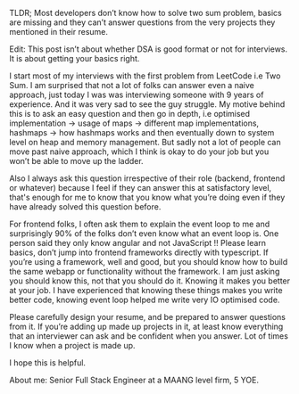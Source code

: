 TLDR; Most developers don’t know how to solve two sum problem, basics are missing and they can’t answer questions from the very projects they mentioned in their resume.

Edit: This post isn’t about whether DSA is good format or not for interviews. It is about getting your basics right.

I start most of my interviews with the first problem from LeetCode i.e Two Sum. I am surprised that not a lot of folks can answer even a naive approach, just today I was was interviewing someone with 9 years of experience. And it was very sad to see the guy struggle. My motive behind this is to ask an easy question and then go in depth, i.e optimised implementation -> usage of maps -> different map implementations, hashmaps -> how hashmaps works and then eventually down to system level on heap and memory management. But sadly not a lot of people can move past naive approach, which I think is okay to do your job but you won’t be able to move up the ladder.

Also I always ask this question irrespective of their role (backend, frontend or whatever) because I feel if they can answer this at satisfactory level, that's enough for me to know that you know what you’re doing even if they have already solved this question before.

For frontend folks, I often ask them to explain the event loop to me and surprisingly 90% of the folks don’t even know what an event loop is. One person said they only know angular and not JavaScript !! Please learn basics, don’t jump into frontend frameworks directly with typescript. If you’re using a framework, well and good, but you should know how to build the same webapp or functionality without the framework. I am just asking you should know this, not that you should do it. Knowing it makes you better at your job. I have experienced that knowing these things makes you write better code, knowing event loop helped me write very IO optimised code.

Please carefully design your resume, and be prepared to answer questions from it. If you’re adding up made up projects in it, at least know everything that an interviewer can ask and be confident when you answer. Lot of times I know when a project is made up.

I hope this is helpful.

About me: Senior Full Stack Engineer at a MAANG level firm, 5 YOE.
